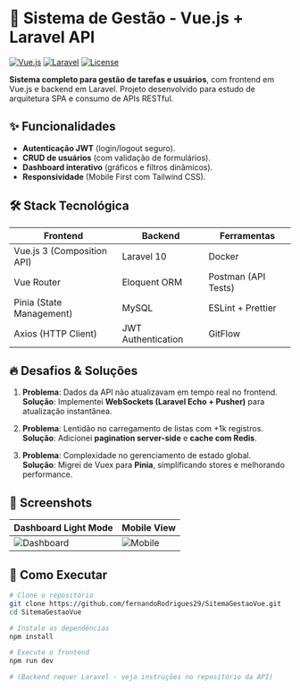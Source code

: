 # 🚀 Sistema de Gestão - Vue.js + Laravel API

[![Vue.js](https://img.shields.io/badge/Vue.js-3.x-green)](https://vuejs.org/)
[![Laravel](https://img.shields.io/badge/Laravel-10.x-red)](https://laravel.com/)
[![License](https://img.shields.io/badge/License-MIT-blue)](LICENSE)

**Sistema completo para gestão de tarefas e usuários**, com frontend em Vue.js e backend em Laravel. Projeto desenvolvido para estudo de arquitetura SPA e consumo de APIs RESTful.

## ✨ Funcionalidades
- **Autenticação JWT** (login/logout seguro).
- **CRUD de usuários** (com validação de formulários).
- **Dashboard interativo** (gráficos e filtros dinâmicos).
- **Responsividade** (Mobile First com Tailwind CSS).

## 🛠 Stack Tecnológica
| Frontend               | Backend              | Ferramentas          |
|------------------------|----------------------|----------------------|
| Vue.js 3 (Composition API) | Laravel 10          | Docker               |
| Vue Router             | Eloquent ORM         | Postman (API Tests)  |
| Pinia (State Management)| MySQL                | ESLint + Prettier    |
| Axios (HTTP Client)    | JWT Authentication   | GitFlow              |

## 🔥 Desafios & Soluções
1. **Problema**: Dados da API não atualizavam em tempo real no frontend.  
   **Solução**: Implementei **WebSockets (Laravel Echo + Pusher)** para atualização instantânea.

2. **Problema**: Lentidão no carregamento de listas com +1k registros.  
   **Solução**: Adicionei **pagination server-side** e **cache com Redis**.

3. **Problema**: Complexidade no gerenciamento de estado global.  
   **Solução**: Migrei de Vuex para **Pinia**, simplificando stores e melhorando performance.

## 📸 Screenshots
| Dashboard Light Mode | Mobile View | 
|----------------------|-------------|
| ![Dashboard](https://via.placeholder.com/400x200?text=Dashboard+Light+Mode) | ![Mobile](https://via.placeholder.com/200x400?text=Mobile+View) |

## 🚀 Como Executar
```bash
# Clone o repositório
git clone https://github.com/fernandoRodrigues29/SitemaGestaoVue.git
cd SitemaGestaoVue

# Instale as dependências
npm install

# Execute o frontend
npm run dev

# (Backend requer Laravel - veja instruções no repositório da API)
